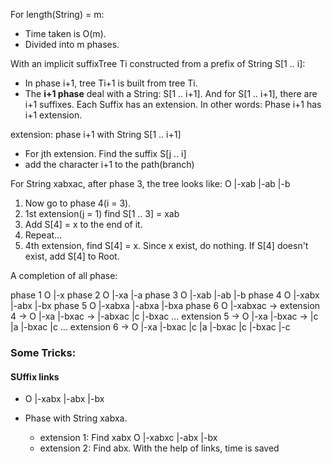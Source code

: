 

For length(String) = m:
* Time taken is O(m).
* Divided into m phases.

With an implicit suffixTree Ti constructed from a prefix of String S[1 .. i]:
* In phase i+1, tree Ti+1 is built from tree Ti.
* The **i+1 phase** deal with a String: S[1 .. i+1]. And for S[1 .. i+1], there are i+1 suffixes. Each Suffix has an extension. In other words: Phase i+1 has i+1 extension.

extension: phase i+1 with String S[1 .. i+1]
* For jth extension. Find the suffix S[j .. i]
* add the character i+1 to the path(branch)

For String xabxac, after phase 3, the tree looks like:
O   |-xab
    |-ab
    |-b
1. Now go to phase 4(i = 3).
2. 1st extension(j = 1) find S[1 .. 3] = xab
3. Add S[4] = x to the end of it.
4. Repeat...
5. 4th extension, find S[4] = x. Since x exist, do nothing. If S[4] doesn't exist, add S[4] to Root.</br>

A completion of all phase:

phase 1
O   |-x
phase 2
O   |-xa
    |-a
phase 3
O   |-xab
    |-ab
    |-b
phase 4
O   |-xabx
    |-abx
    |-bx
phase 5
O   |-xabxa
    |-abxa
    |-bxa
phase 6
O   |-xabxac    -> extension 4 ->   O   |-xa    |-bxac  ->
    |-abxac                                     |c
    |-bxac                             ...
    extension 5 -> O    |-xa    |-bxac   ->
                                |c
                        |a      |-bxac
                                |c
                        ...
    extension 6 -> O    |-xa    |-bxac
                                |c
                        |a      |-bxac
                                |c
                        |-bxac
                        |-c


### Some Tricks:
#### SUffix links
* O |-xabx
    |-abx
    |-bx
* Phase with String xabxa.
    * extension 1: Find xabx
    O   |-xabxc
        |-abx
        |-bx
    * extension 2: Find abx. With the help of links, time is saved









    <!--  -->